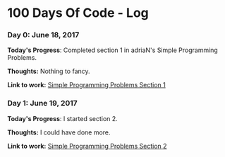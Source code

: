 # 100 Days Of Code - Log

### Day 0: June 18, 2017

**Today's Progress**: Completed section 1 in adriaN's Simple Programming Problems.

**Thoughts:** Nothing to fancy.

**Link to work:** [Simple Programming Problems Section 1](https://github.com/chrootzius/SimpleProgrammingProblems/commit/ab4c97bf6262a0a9223931d53741dfb1075b5d77)

### Day 1: June 19, 2017

**Today's Progress**: I started section 2.

**Thoughts:** I could have done more.

**Link to work:** [Simple Programming Problems Section 2](https://github.com/chrootzius/SimpleProgrammingProblems/commit/7e482fc5e67c6849e9829e5c89d20c9d804b659f)
